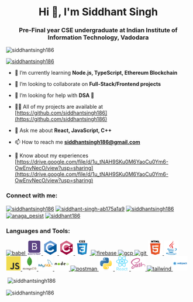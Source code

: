 <h1 align="center">Hi 👋, I'm Siddhant Singh</h1>
<h3 align="center">Pre-Final year CSE undergraduate at Indian Institute of Information Technology, Vadodara</h3>

<p align="left"> <img src="https://komarev.com/ghpvc/?username=siddhantsingh186&label=Profile%20views&color=0e75b6&style=flat" alt="siddhantsingh186" /> </p>

<p align="left"> <a href="https://github.com/ryo-ma/github-profile-trophy"><img src="https://github-profile-trophy.vercel.app/?username=siddhantsingh186" alt="siddhantsingh186" /></a> </p>

- 🌱 I’m currently learning **Node.js, TypeScript, Ethereum Blockchain**

- 👯 I’m looking to collaborate on **Full-Stack/Frontend projects**

- 🤝 I’m looking for help with **DSA 🙂**

- 👨‍💻 All of my projects are available at [https://github.com/siddhantsingh186](https://github.com/siddhantsingh186)

- 💬 Ask me about **React, JavaScript, C++**

- 📫 How to reach me **siddhantsingh186@gmail.com**

- 📄 Know about my experiences [https://drive.google.com/file/d/1u_tNAH9SKu0M6YaoCu0Ym6-OwEnvNecO/view?usp=sharing](https://drive.google.com/file/d/1u_tNAH9SKu0M6YaoCu0Ym6-OwEnvNecO/view?usp=sharing)

<h3 align="left">Connect with me:</h3>
<p align="left">
<a href="https://dev.to/siddhantsingh186" target="blank"><img align="center" src="https://cdn.jsdelivr.net/npm/simple-icons@3.0.1/icons/dev-dot-to.svg" alt="siddhantsingh186" height="30" width="40" /></a>
<a href="https://linkedin.com/in/siddhant-singh-ab175a1a9" target="blank"><img align="center" src="https://raw.githubusercontent.com/rahuldkjain/github-profile-readme-generator/master/src/images/icons/Social/linked-in-alt.svg" alt="siddhant-singh-ab175a1a9" height="30" width="40" /></a>
<a href="https://codesandbox.com/siddhantsingh186" target="blank"><img align="center" src="https://cdn.jsdelivr.net/npm/simple-icons@3.0.1/icons/codesandbox.svg" alt="siddhantsingh186" height="30" width="40" /></a>
<a href="https://instagram.com/anaga_pesist" target="blank"><img align="center" src="https://raw.githubusercontent.com/rahuldkjain/github-profile-readme-generator/master/src/images/icons/Social/instagram.svg" alt="anaga_pesist" height="30" width="40" /></a>
<a href="https://www.codechef.com/users/siddhant186" target="blank"><img align="center" src="https://cdn.jsdelivr.net/npm/simple-icons@3.1.0/icons/codechef.svg" alt="siddhant186" height="30" width="40" /></a>
</p>

<h3 align="left">Languages and Tools:</h3>
<p align="left"> <a href="https://babeljs.io/" target="_blank"> <img src="https://www.vectorlogo.zone/logos/babeljs/babeljs-icon.svg" alt="babel" width="40" height="40"/> </a> <a href="https://getbootstrap.com" target="_blank"> <img src="https://raw.githubusercontent.com/devicons/devicon/master/icons/bootstrap/bootstrap-plain-wordmark.svg" alt="bootstrap" width="40" height="40"/> </a> <a href="https://www.cprogramming.com/" target="_blank"> <img src="https://raw.githubusercontent.com/devicons/devicon/master/icons/c/c-original.svg" alt="c" width="40" height="40"/> </a> <a href="https://www.w3schools.com/cpp/" target="_blank"> <img src="https://raw.githubusercontent.com/devicons/devicon/master/icons/cplusplus/cplusplus-original.svg" alt="cplusplus" width="40" height="40"/> </a> <a href="https://www.w3schools.com/css/" target="_blank"> <img src="https://raw.githubusercontent.com/devicons/devicon/master/icons/css3/css3-original-wordmark.svg" alt="css3" width="40" height="40"/> </a> <a href="https://firebase.google.com/" target="_blank"> <img src="https://www.vectorlogo.zone/logos/firebase/firebase-icon.svg" alt="firebase" width="40" height="40"/> </a> <a href="https://cloud.google.com" target="_blank"> <img src="https://www.vectorlogo.zone/logos/google_cloud/google_cloud-icon.svg" alt="gcp" width="40" height="40"/> </a> <a href="https://git-scm.com/" target="_blank"> <img src="https://www.vectorlogo.zone/logos/git-scm/git-scm-icon.svg" alt="git" width="40" height="40"/> </a> <a href="https://www.w3.org/html/" target="_blank"> <img src="https://raw.githubusercontent.com/devicons/devicon/master/icons/html5/html5-original-wordmark.svg" alt="html5" width="40" height="40"/> </a> <a href="https://www.java.com" target="_blank"> <img src="https://raw.githubusercontent.com/devicons/devicon/master/icons/java/java-original.svg" alt="java" width="40" height="40"/> </a> <a href="https://developer.mozilla.org/en-US/docs/Web/JavaScript" target="_blank"> <img src="https://raw.githubusercontent.com/devicons/devicon/master/icons/javascript/javascript-original.svg" alt="javascript" width="40" height="40"/> </a> <a href="https://www.mongodb.com/" target="_blank"> <img src="https://raw.githubusercontent.com/devicons/devicon/master/icons/mongodb/mongodb-original-wordmark.svg" alt="mongodb" width="40" height="40"/> </a> <a href="https://www.mysql.com/" target="_blank"> <img src="https://raw.githubusercontent.com/devicons/devicon/master/icons/mysql/mysql-original-wordmark.svg" alt="mysql" width="40" height="40"/> </a> <a href="https://nodejs.org" target="_blank"> <img src="https://raw.githubusercontent.com/devicons/devicon/master/icons/nodejs/nodejs-original-wordmark.svg" alt="nodejs" width="40" height="40"/> </a> <a href="https://postman.com" target="_blank"> <img src="https://www.vectorlogo.zone/logos/getpostman/getpostman-icon.svg" alt="postman" width="40" height="40"/> </a> <a href="https://www.python.org" target="_blank"> <img src="https://raw.githubusercontent.com/devicons/devicon/master/icons/python/python-original.svg" alt="python" width="40" height="40"/> </a> <a href="https://reactjs.org/" target="_blank"> <img src="https://raw.githubusercontent.com/devicons/devicon/master/icons/react/react-original-wordmark.svg" alt="react" width="40" height="40"/> </a> <a href="https://sass-lang.com" target="_blank"> <img src="https://raw.githubusercontent.com/devicons/devicon/master/icons/sass/sass-original.svg" alt="sass" width="40" height="40"/> </a> <a href="https://tailwindcss.com/" target="_blank"> <img src="https://www.vectorlogo.zone/logos/tailwindcss/tailwindcss-icon.svg" alt="tailwind" width="40" height="40"/> </a> <a href="https://webpack.js.org" target="_blank"> <img src="https://raw.githubusercontent.com/devicons/devicon/d00d0969292a6569d45b06d3f350f463a0107b0d/icons/webpack/webpack-original-wordmark.svg" alt="webpack" width="40" height="40"/> </a> </p>

<p>&nbsp;<img align="center" src="https://github-readme-stats.vercel.app/api?username=siddhantsingh186&show_icons=true&locale=en" alt="siddhantsingh186" /></p>

<p><img align="center" src="https://github-readme-streak-stats.herokuapp.com/?user=siddhantsingh186&" alt="siddhantsingh186" /></p>
